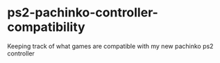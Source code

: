 # ps2-pachinko-controller-compatibility
Keeping track of what games are compatible with my new pachinko ps2 controller
